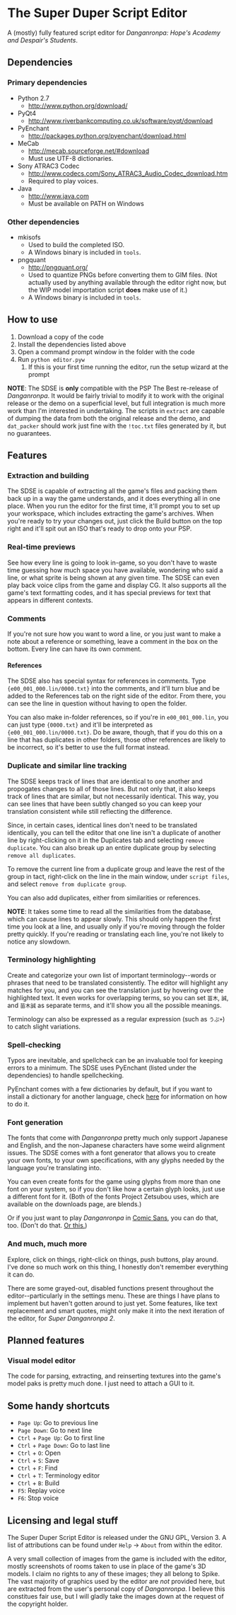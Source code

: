 # The Super Duper Script Editor

A (mostly) fully featured script editor for _Danganronpa: Hope's Academy and Despair's Students_.

## Dependencies

### Primary dependencies

* Python 2.7
    * <http://www.python.org/download/>
* PyQt4
    * <http://www.riverbankcomputing.co.uk/software/pyqt/download>
* PyEnchant
    * <http://packages.python.org/pyenchant/download.html>
* MeCab
    * <http://mecab.sourceforge.net/#download>
    * Must use UTF-8 dictionaries.
* Sony ATRAC3 Codec
    * <http://www.codecs.com/Sony_ATRAC3_Audio_Codec_download.htm>
    * Required to play voices.
* Java
    * <http://www.java.com>
    * Must be available on PATH on Windows

### Other dependencies

* mkisofs
    * Used to build the completed ISO.
    * A Windows binary is included in `tools`.
* pngquant
    * <http://pngquant.org/>
    * Used to quantize PNGs before converting them to GIM files. (Not actually used by anything available through the editor right now, but the WIP model importation script **does** make use of it.)
    * A Windows binary is included in `tools`.

## How to use

1. Download a copy of the code
1. Install the dependencies listed above
1. Open a command prompt window in the folder with the code
1. Run `python editor.pyw`
    1. If this is your first time running the editor, run the setup wizard at the prompt

**NOTE**: The SDSE is **only** compatible with the PSP The Best re-release of _Danganronpa_. It would be fairly trivial to modify it to work with the original release or the demo on a superficial level, but full integration is much more work than I'm interested in undertaking. The scripts in `extract` are capable of dumping the data from both the original release and the demo, and `dat_packer` should work just fine with the `!toc.txt` files generated by it, but no guarantees.

## Features

### Extraction and building

The SDSE is capable of extracting all the game's files and packing them back up in a way the game understands, and it does everything all in one place. When you run the editor for the first time, it'll prompt you to set up your workspace, which includes extracting the game's archives. When you're ready to try your changes out, just click the Build button on the top right and it'll spit out an ISO that's ready to drop onto your PSP.

### Real-time previews

See how every line is going to look in-game, so you don't have to waste time guessing how much space you have available, wondering who said a line, or what sprite is being shown at any given time. The SDSE can even play back voice clips from the game and display CG. It also supports all the game's text formatting codes, and it has special previews for text that appears in different contexts.

### Comments

If you're not sure how you want to word a line, or you just want to make a note about a reference or something, leave a comment in the box on the bottom. Every line can have its own comment.

#### References

The SDSE also has special syntax for references in comments. Type `{e00_001_000.lin/0000.txt}` into the comments, and it'll turn blue and be added to the References tab on the right side of the editor. From there, you can see the line in question without having to open the folder.

You can also make in-folder references, so if you're in `e00_001_000.lin`, you can just type `{0000.txt}` and it'll be interpreted as `{e00_001_000.lin/0000.txt}`. Do be aware, though, that if you do this on a line that has duplicates in other folders, those other references are likely to be incorrect, so it's better to use the full format instead.

### Duplicate and similar line tracking

The SDSE keeps track of lines that are identical to one another and propogates changes to all of those lines. But not only that, it also keeps track of lines that are similar, but not necessarily identical. This way, you can see lines that have been subtly changed so you can keep your translation consistent while still reflecting the difference.

Since, in certain cases, identical lines don't need to be translated identically, you can tell the editor that one line isn't a duplicate of another line by right-clicking on it in the Duplicates tab and selecting `remove duplicate`. You can also break up an entire duplicate group by selecting `remove all duplicates`.

To remove the current line from a duplicate group and leave the rest of the group in tact, right-click on the line in the main window, under `script files`, and select `remove from duplicate group`.

You can also add duplicates, either from similarities or references.

**NOTE**: It takes some time to read all the similarities from the database, which can cause lines to appear slowly. This should only happen the first time you look at a line, and usually only if you're moving through the folder pretty quickly. If you're reading or translating each line, you're not likely to notice any slowdown.

### Terminology highlighting

Create and categorize your own list of important terminology--words or phrases that need to be translated consistently. The editor will highlight any matches for you, and you can see the translation just by hovering over the highlighted text. It even works for overlapping terms, so you can set `苗木`, `誠`, and `苗木誠` as separate terms, and it'll show you all the possible meanings.

Terminology can also be expressed as a regular expression (such as `うぷ+`) to catch slight variations.

### Spell-checking

Typos are inevitable, and spellcheck can be an invaluable tool for keeping errors to a minimum. The SDSE uses PyEnchant (listed under the dependencies) to handle spellchecking.

PyEnchant comes with a few dictionaries by default, but if you want to install a dictionary for another language, check [here](http://packages.python.org/pyenchant/tutorial.html#adding-language-dictionaries) for information on how to do it.

### Font generation

The fonts that come with _Danganronpa_ pretty much only support Japanese and English, and the non-Japanese characters have some weird alignment issues. The SDSE comes with a font generator that allows you to create your own fonts, to your own specifications, with any glyphs needed by the language you're translating into.

You can even create fonts for the game using glyphs from more than one font on your system, so if you don't like how a certain glyph looks, just use a different font for it. (Both of the fonts Project Zetsubou uses, which are available on the downloads page, are blends.)

Or if you just want to play _Danganronpa_ in [Comic Sans](https://dl.dropbox.com/u/4617327/Danganronpa/shot0099.png), you can do that, too. (Don't do that. [Or this.](https://dl.dropbox.com/u/4617327/Danganronpa/shot0100.png))

### And much, much more

Explore, click on things, right-click on things, push buttons, play around. I've done so much work on this thing, I honestly don't remember everything it can do.

There are some grayed-out, disabled functions present throughout the editor--particularly in the settings menu. These are things I have plans to implement but haven't gotten around to just yet. Some features, like text replacement and smart quotes, might only make it into the next iteration of the editor, for _Super Danganronpa 2_.

## Planned features

### Visual model editor

The code for parsing, extracting, and reinserting textures into the game's model paks is pretty much done. I just need to attach a GUI to it.

## Some handy shortcuts

* `Page Up`: Go to previous line
* `Page Down`: Go to next line
* `Ctrl` + `Page Up`: Go to first line
* `Ctrl` + `Page Down`: Go to last line
* `Ctrl` + `O`: Open
* `Ctrl` + `S`: Save
* `Ctrl` + `F`: Find
* `Ctrl` + `T`: Terminology editor
* `Ctrl` + `B`: Build
* `F5`: Replay voice
* `F6`: Stop voice

## Licensing and legal stuff

The Super Duper Script Editor is released under the GNU GPL, Version 3. A list of attributions can be found under `Help` -> `About` from within the editor.

A very small collection of images from the game is included with the editor, mostly screenshots of rooms taken to use in place of the game's 3D models. I claim no rights to any of these images; they all belong to Spike. The vast majority of graphics used by the editor are _not_ provided here, but are extracted from the user's personal copy of _Danganronpa_. I believe this constitues fair use, but I will gladly take the images down at the request of the copyright holder.